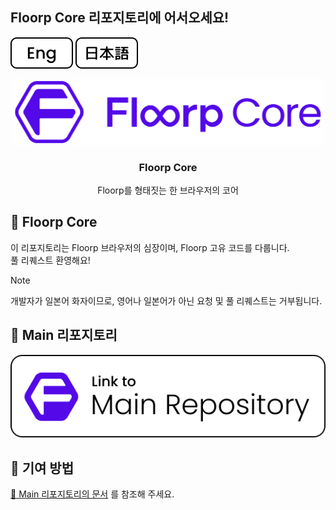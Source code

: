 ## Floorp Core 리포지토리에 어서오세요!

[![english](./resources/icon-lang-eng.svg)](../README.md) [![japanese](./resources/icon-lang-jp.svg)](./README.ja.md)

<p align="center">
<img src="./resources/Floorp_Toolkit.svg" width="500px">

<!-- ![heart in kanji](./heart.svg "心") -->

<h3 align="center">Floorp Core</h3>
<p align="center">Floorp를 형태짓는 한 브라우저의 코어</p>
</p>

## :sparkling_heart: Floorp Core

이 리포지토리는 Floorp 브라우저의 심장이며, Floorp 고유 코드를 다룹니다.  
풀 리퀘스트 환영해요!

> [!Note]
> 개발자가 일본어 화자이므로, 영어나 일본어가 아닌 요청 및 풀 리퀘스트는 거부됩니다.

## :open_file_folder: Main 리포지토리

[![Link to Floorp Main Repository](./resources/Link2MainRepo.svg)](https://github.com/floorp-Projects/Floorp/)

## :star2: 기여 방법

[:open_book: Main 리포지토리의 문서](https://github.com/floorp-Projects/floorp/#-contributing) 를 참조해 주세요.
